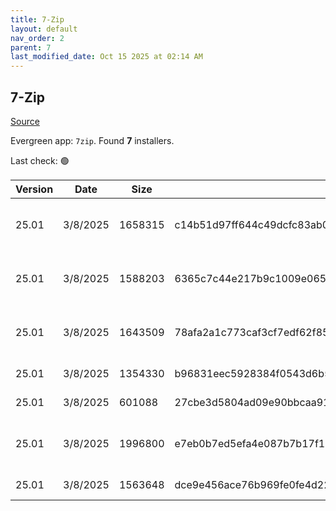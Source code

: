 ```yaml
---
title: 7-Zip
layout: default
nav_order: 2
parent: 7
last_modified_date: Oct 15 2025 at 02:14 AM
---
```


## 7-Zip

[Source](https://www.7-zip.org/)

Evergreen app: `7zip`. Found **7** installers.

Last check: 🟢

| Version | Date     | Size    | Sha256                                                           | Architecture | InstallerType | Type | URI                                                                                                                                            |
| ------- | -------- | ------- | ---------------------------------------------------------------- | ------------ | ------------- | ---- | ---------------------------------------------------------------------------------------------------------------------------------------------- |
| 25.01   | 3/8/2025 | 1658315 | c14b51d97ff644c49dcfc83ab000537ba806ebc7003359d7afc362e2af83f890 | ARM64        | Default       | exe  | [https://github.com/ip7z/7zip/releases/download/25.01/7z2501-arm.exe](https://github.com/ip7z/7zip/releases/download/25.01/7z2501-arm.exe)     |
| 25.01   | 3/8/2025 | 1588203 | 6365c7c44e217b9c1009e065daf9f9aa37454e64315b4aaa263f7f8f060755dc | ARM64        | Default       | exe  | [https://github.com/ip7z/7zip/releases/download/25.01/7z2501-arm64.exe](https://github.com/ip7z/7zip/releases/download/25.01/7z2501-arm64.exe) |
| 25.01   | 3/8/2025 | 1643509 | 78afa2a1c773caf3cf7edf62f857d2a8a5da55fb0fff5da416074c0d28b2b55f | x64          | Default       | exe  | [https://github.com/ip7z/7zip/releases/download/25.01/7z2501-x64.exe](https://github.com/ip7z/7zip/releases/download/25.01/7z2501-x64.exe)     |
| 25.01   | 3/8/2025 | 1354330 | b96831eec5928384f0543d6b57c1f802952a0f2668e662882c0a785a2b52fb3b | x86          | Default       | exe  | [https://github.com/ip7z/7zip/releases/download/25.01/7z2501.exe](https://github.com/ip7z/7zip/releases/download/25.01/7z2501.exe)             |
| 25.01   | 3/8/2025 | 601088  | 27cbe3d5804ad09e90bbcaa916da0d5c3b0be9462d0e0fb6cb54be5ed9030875 | x86          | Default       | exe  | [https://github.com/ip7z/7zip/releases/download/25.01/7zr.exe](https://github.com/ip7z/7zip/releases/download/25.01/7zr.exe)                   |
| 25.01   | 3/8/2025 | 1996800 | e7eb0b7ed5efa4e087b7b17f191797f7af5b7f442d1290c66f3a21777005ef57 | x64          | Default       | msi  | [https://github.com/ip7z/7zip/releases/download/25.01/7z2501-x64.msi](https://github.com/ip7z/7zip/releases/download/25.01/7z2501-x64.msi)     |
| 25.01   | 3/8/2025 | 1563648 | dce9e456ace76b969fe0fe4d228bf096662c11d2376d99a9210f6364428a94c4 | x86          | Default       | msi  | [https://github.com/ip7z/7zip/releases/download/25.01/7z2501.msi](https://github.com/ip7z/7zip/releases/download/25.01/7z2501.msi)             |
